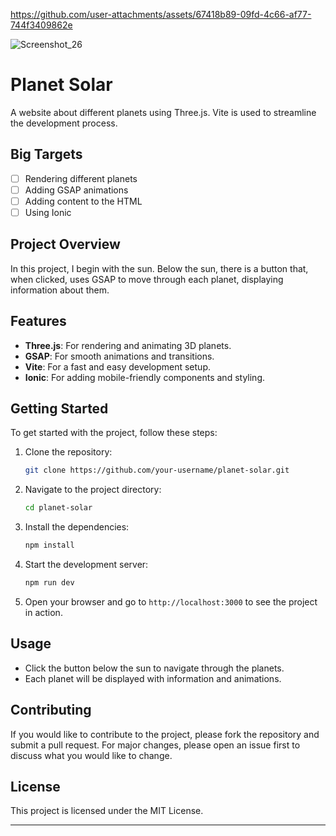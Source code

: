 

https://github.com/user-attachments/assets/67418b89-09fd-4c66-af77-744f3409862e

![Screenshot_26](https://github.com/user-attachments/assets/7f90b27c-f2e3-4b1a-afcc-e49970cb1d96)
# Planet Solar

A website about different planets using Three.js. Vite is used to streamline the development process.

## Big Targets

- [ ] Rendering different planets
- [ ] Adding GSAP animations
- [ ] Adding content to the HTML
- [ ] Using Ionic

## Project Overview

In this project, I begin with the sun. Below the sun, there is a button that, when clicked, uses GSAP to move through each planet, displaying information about them.

## Features

- **Three.js**: For rendering and animating 3D planets.
- **GSAP**: For smooth animations and transitions.
- **Vite**: For a fast and easy development setup.
- **Ionic**: For adding mobile-friendly components and styling.

## Getting Started

To get started with the project, follow these steps:

1. Clone the repository:
    ```bash
    git clone https://github.com/your-username/planet-solar.git
    ```

2. Navigate to the project directory:
    ```bash
    cd planet-solar
    ```

3. Install the dependencies:
    ```bash
    npm install
    ```

4. Start the development server:
    ```bash
    npm run dev
    ```

5. Open your browser and go to `http://localhost:3000` to see the project in action.

## Usage

- Click the button below the sun to navigate through the planets.
- Each planet will be displayed with information and animations.

## Contributing

If you would like to contribute to the project, please fork the repository and submit a pull request. For major changes, please open an issue first to discuss what you would like to change.

## License

This project is licensed under the MIT License.

---
